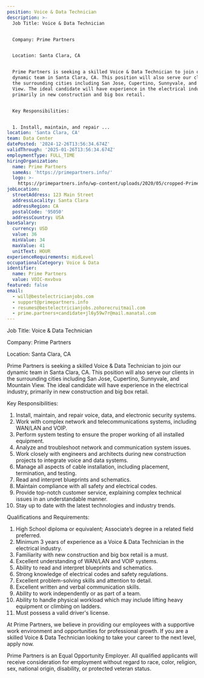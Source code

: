 ```yaml
---
position: Voice & Data Technician
description: >-
  Job Title: Voice & Data Technician 


  Company: Prime Partners


  Location: Santa Clara, CA 


  Prime Partners is seeking a skilled Voice & Data Technician to join our
  dynamic team in Santa Clara, CA. This position will also serve our clients in
  the surrounding cities including San Jose, Cupertino, Sunnyvale, and Mountain
  View. The ideal candidate will have experience in the electrical industry,
  primarily in new construction and big box retail.


  Key Responsibilities:


  1. Install, maintain, and repair ...
location: 'Santa Clara, CA'
team: Data Center
datePosted: '2024-12-26T13:56:34.674Z'
validThrough: '2025-01-26T13:56:34.674Z'
employmentType: FULL_TIME
hiringOrganization:
  name: Prime Partners
  sameAs: 'https://primepartners.info/'
  logo: >-
    https://primepartners.info/wp-content/uploads/2020/05/cropped-Prime-Partners-Logo-NO-BG-1-1.png
jobLocation:
  streetAddress: 123 Main Street
  addressLocality: Santa Clara
  addressRegion: CA
  postalCode: '95050'
  addressCountry: USA
baseSalary:
  currency: USD
  value: 36
  minValue: 34
  maxValue: 41
  unitText: HOUR
experienceRequirements: midLevel
occupationalCategory: Voice & Data
identifier:
  name: Prime Partners
  value: VOIC-mxvbva
featured: false
email:
  - will@bestelectricianjobs.com
  - support@primepartners.info
  - resumes@bestelectricianjobs.zohorecruitmail.com
  - prime.partners+candidate+jl6y59w7r@mail.manatal.com
---
```




Job Title: Voice & Data Technician 

Company: Prime Partners

Location: Santa Clara, CA 

Prime Partners is seeking a skilled Voice & Data Technician to join our dynamic team in Santa Clara, CA. This position will also serve our clients in the surrounding cities including San Jose, Cupertino, Sunnyvale, and Mountain View. The ideal candidate will have experience in the electrical industry, primarily in new construction and big box retail.

Key Responsibilities:

1. Install, maintain, and repair voice, data, and electronic security systems.
2. Work with complex network and telecommunications systems, including WAN/LAN and VOIP.
3. Perform system testing to ensure the proper working of all installed equipment.
4. Analyze and troubleshoot network and communication system issues.
5. Work closely with engineers and architects during new construction projects to integrate voice and data systems.
6. Manage all aspects of cable installation, including placement, termination, and testing.
7. Read and interpret blueprints and schematics.
8. Maintain compliance with all safety and electrical codes.
9. Provide top-notch customer service, explaining complex technical issues in an understandable manner.
10. Stay up to date with the latest technologies and industry trends.

Qualifications and Requirements:

1. High School diploma or equivalent; Associate’s degree in a related field preferred.
2. Minimum 3 years of experience as a Voice & Data Technician in the electrical industry.
3. Familiarity with new construction and big box retail is a must.
4. Excellent understanding of WAN/LAN and VOIP systems.
5. Ability to read and interpret blueprints and schematics.
6. Strong knowledge of electrical codes and safety regulations.
7. Excellent problem-solving skills and attention to detail.
8. Excellent written and verbal communication skills.
9. Ability to work independently or as part of a team.
10. Ability to handle physical workload which may include lifting heavy equipment or climbing on ladders.
11. Must possess a valid driver's license.

At Prime Partners, we believe in providing our employees with a supportive work environment and opportunities for professional growth. If you are a skilled Voice & Data Technician looking to take your career to the next level, apply now. 

Prime Partners is an Equal Opportunity Employer. All qualified applicants will receive consideration for employment without regard to race, color, religion, sex, national origin, disability, or protected veteran status.
